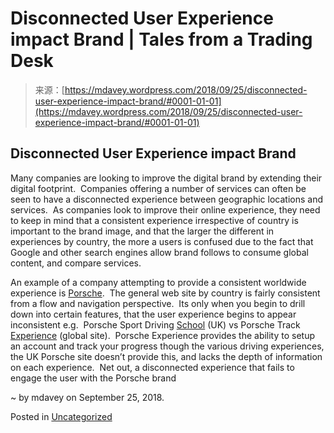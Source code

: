 <!--yml
category: 未分类
date: 2024-05-18 05:27:01
-->

# Disconnected User Experience impact Brand | Tales from a Trading Desk

> 来源：[https://mdavey.wordpress.com/2018/09/25/disconnected-user-experience-impact-brand/#0001-01-01](https://mdavey.wordpress.com/2018/09/25/disconnected-user-experience-impact-brand/#0001-01-01)

## Disconnected User Experience impact Brand

Many companies are looking to improve the digital brand by extending their digital footprint.  Companies offering a number of services can often be seen to have a disconnected experience between geographic locations and services.  As companies look to improve their online experience, they need to keep in mind that a consistent experience irrespective of country is important to the brand image, and that the larger the different in experiences by country, the more a users is confused due to the fact that Google and other search engines allow brand follows to consume global content, and compare services.

An example of a company attempting to provide a consistent worldwide experience is [Porsche](https://www.porsche.com/).  The general web site by country is fairly consistent from a flow and navigation perspective.  Its only when you begin to drill down into certain features, that the user experience begins to appear inconsistent e.g.  Porsche Sport Driving [School](https://www.porsche.com/silverstone/en/experience/psds/) (UK) vs Porsche Track [Experience](https://experience.porsche.com/en/track) (global site).  Porsche Experience provides the ability to setup an account and track your progress though the various driving experiences, the UK Porsche site doesn’t provide this, and lacks the depth of information on each experience.  Net out, a disconnected experience that fails to engage the user with the Porsche brand

~ by mdavey on September 25, 2018.

Posted in [Uncategorized](https://mdavey.wordpress.com/category/uncategorized/)